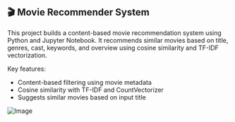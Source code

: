 
## 🎬 Movie Recommender System

This project builds a content-based movie recommendation system using Python and Jupyter Notebook. It recommends similar movies based on title, genres, cast, keywords, and overview using cosine similarity and TF-IDF vectorization.

Key features:
- Content-based filtering using movie metadata
- Cosine similarity with TF-IDF and CountVectorizer
- Suggests similar movies based on input title

![Image](https://github.com/user-attachments/assets/dc6b1cc0-0bd2-44f6-bf35-f3724e69f554)
